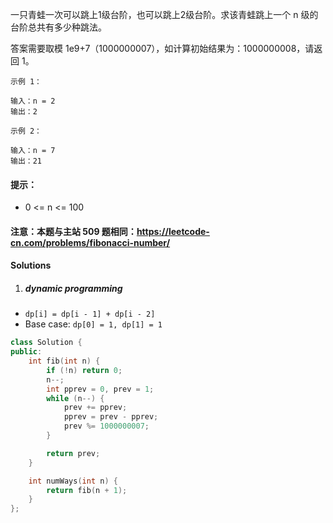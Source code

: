 一只青蛙一次可以跳上1级台阶，也可以跳上2级台阶。求该青蛙跳上一个 n 级的台阶总共有多少种跳法。

答案需要取模 1e9+7（1000000007），如计算初始结果为：1000000008，请返回 1。

```
示例 1：

输入：n = 2
输出：2

示例 2：

输入：n = 7
输出：21
```

#### 提示：

-    0 <= n <= 100

#### 注意：本题与主站 509 题相同：https://leetcode-cn.com/problems/fibonacci-number/


#### Solutions

1. ##### dynamic programming

- `dp[i] = dp[i - 1] + dp[i - 2]`
- Base case: `dp[0] = 1, dp[1] = 1`

```cpp
class Solution {
public:
    int fib(int n) {
        if (!n) return 0;
        n--;
        int pprev = 0, prev = 1;
        while (n--) {
            prev += pprev;
            pprev = prev - pprev;
            prev %= 1000000007;
        }

        return prev;
    }

    int numWays(int n) {
        return fib(n + 1);    
    }
};
```